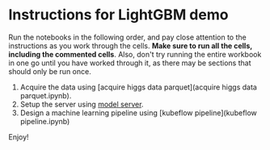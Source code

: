 # Instructions for LightGBM demo

Run the notebooks in the following order, and pay close attention to the instructions
as you work through the cells.  **Make sure to run all the cells, including the commented
cells**. Also, don't try running the entire workbook in one go until you have worked
through it, as there may be sections that should only be run once.

1. Acquire the data using [acquire higgs data parquet](acquire higgs data parquet.ipynb).
2. Setup the server using [model server](model-server.ipynb).
3. Design a machine learning pipeline using [kubeflow pipeline](kubeflow pipeline.ipynb)

Enjoy!    
